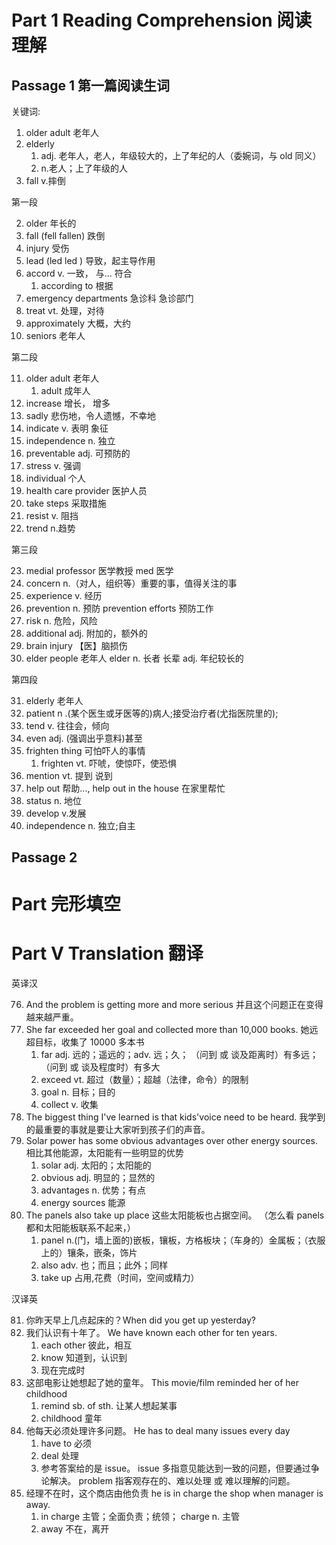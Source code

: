 # Part 1 Reading Comprehension 阅读理解

## Passage 1 第一篇阅读生词

关键词:

1. older adult 老年人
2. elderly
   1. adj. 老年人，老人，年级较大的，上了年纪的人（委婉词，与 old 同义）
   2. n.老人；上了年级的人
3. fall v.摔倒

第一段

2. older 年长的
3. fall (fell fallen) 跌倒
4. injury 受伤
5. lead (led led ) 导致，起主导作用
6. accord v. 一致， 与... 符合
   1. according to 根据
7. emergency departments 急诊科 急诊部门
8. treat vt. 处理，对待
9. approximately 大概，大约
10. seniors 老年人

第二段

11. older adult 老年人
    1. adult 成年人
12. increase 增长， 增多
13. sadly 悲伤地，令人遗憾，不幸地
14. indicate v. 表明 象征
15. independence n. 独立
16. preventable adj. 可预防的
17. stress v. 强调
18. individual 个人
19. health care provider 医护人员
20. take steps 采取措施
21. resist v. 阻挡
22. trend n.趋势

第三段

23. medial professor 医学教授 med 医学
24. concern n.（对人，组织等）重要的事，值得关注的事
25. experience v. 经历
26. prevention n. 预防 prevention efforts 预防工作
27. risk n. 危险，风险
28. additional adj. 附加的，额外的
29. brain injury 【医】脑损伤
30. elder people 老年人 elder n. 长者 长辈 adj. 年纪较长的

第四段

31. elderly 老年人
32. patient n .(某个医生或牙医等的)病人;接受治疗者(尤指医院里的);
33. tend v. 往往会，倾向
34. even adj. (强调出乎意料)甚至
35. frighten thing 可怕吓人的事情
    1. frighten vt. 吓唬，使惊吓，使恐惧
36. mention vt. 提到 说到
37. help out 帮助..., help out in the house 在家里帮忙
38. status n. 地位
39. develop v.发展
40. independence n. 独立;自主

## Passage 2

# Part 完形填空

# Part V Translation 翻译

英译汉

76. And the problem is getting more and more serious 并且这个问题正在变得越来越严重。
77. She far exceeded her goal and collected more than 10,000 books. 她远超目标，收集了 10000 多本书
    1.  far adj. 远的；遥远的；adv. 远；久； （问到 或 谈及距离时）有多远； （问到 或 谈及程度时）有多大
    2.  exceed vt. 超过（数量）；超越（法律，命令）的限制
    3.  goal n. 目标；目的
    4.  collect v. 收集
78. The biggest thing I've learned is that kids'voice need to be heard. 我学到的最重要的事就是要让大家听到孩子们的声音。
79. Solar power has some obvious advantages over other energy sources. 相比其他能源，太阳能有一些明显的优势
    1.  solar adj. 太阳的；太阳能的
    2.  obvious adj. 明显的；显然的
    3.  advantages n. 优势；有点
    4.  energy sources 能源
80. The panels also take up place 这些太阳能板也占据空间。 （怎么看 panels 都和太阳能板联系不起来，）
    1.  panel n.(门，墙上面的)嵌板，镶板，方格板块；（车身的）金属板；（衣服上的）镶条，嵌条，饰片
    2.  also adv. 也；而且；此外；同样
    3.  take up 占用,花费（时间，空间或精力）

汉译英

81. 你昨天早上几点起床的？When did you get up yesterday?
82. 我们认识有十年了。 We have known each other for ten years.
    1.  each other 彼此，相互
    2.  know 知道到，认识到
    3.  现在完成时
83. 这部电影让她想起了她的童年。 This movie/film reminded her of her childhood
    1.  remind sb. of sth. 让某人想起某事
    2.  childhood 童年
84. 他每天必须处理许多问题。 He has to deal many issues every day
    1.  have to 必须
    2.  deal 处理
    3.  参考答案给的是 issue。 issue 多指意见能达到一致的问题，但要通过争论解决。 problem 指客观存在的、难以处理 或 难以理解的问题。
85. 经理不在时，这个商店由他负责 he is in charge the shop when manager is away.
    1. in charge 主管；全面负责；统领； charge n. 主管
    2. away 不在，离开
